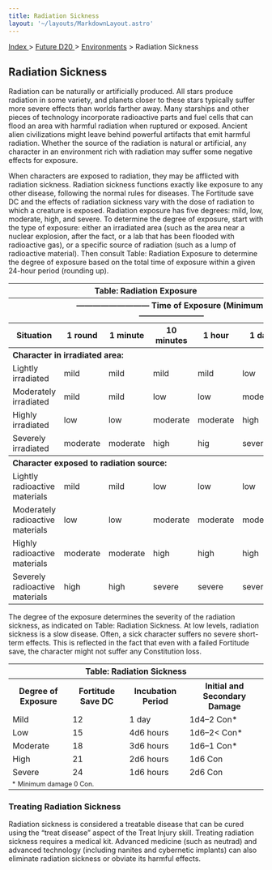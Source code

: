 ```yaml
---
title: Radiation Sickness
layout: '~/layouts/MarkdownLayout.astro'
---
```


[ Index ](/) > [ Future D20 ](/future.d20.srd) > [Environments](/future.d20.srd/environments) > Radiation Sickness

## Radiation Sickness

Radiation can be naturally or artificially produced. All stars produce
radiation in some variety, and planets closer to these stars typically suffer
more severe effects than worlds farther away. Many starships and other pieces
of technology incorporate radioactive parts and fuel cells that can flood an
area with harmful radiation when ruptured or exposed. Ancient alien
civilizations might leave behind powerful artifacts that emit harmful
radiation. Whether the source of the radiation is natural or artificial, any
character in an environment rich with radiation may suffer some negative
effects for exposure.

When characters are exposed to radiation, they may be afflicted with radiation
sickness. Radiation sickness functions exactly like exposure to any other
disease, following the normal rules for diseases. The Fortitude save DC and
the effects of radiation sickness vary with the dose of radiation to which a
creature is exposed. Radiation exposure has five degrees: mild, low, moderate,
high, and severe. To determine the degree of exposure, start with the type of
exposure: either an irradiated area (such as the area near a nuclear
explosion, after the fact, or a lab that has been flooded with radioactive
gas), or a specific source of radiation (such as a lump of radioactive
material). Then consult Table: Radiation Exposure to determine the degree of
exposure based on the total time of exposure within a given 24-hour period
(rounding up).


<table> <tr><th colspan="6">Table: Radiation Exposure</th></tr> <tr><th> </th><th colspan="5">————————— Time of Exposure (Minimum) ————————</th></tr> <tr><th>Situation</th><th>1 round</th><th>1 minute</th><th>10 minutes</th><th>1 hour</th><th>1 day</th></tr> <tr><th colspan="6" style="text-align: left">Character in irradiated area:</th></tr> <tr><td>Lightly irradiated</td><td>mild</td><td>mild</td><td>mild</td><td>mild</td><td>low</td></tr> <tr class="shaded"><td>Moderately irradiated</td><td>mild</td><td>mild</td><td>low</td><td>low</td><td>moderate</td></tr> <tr><td>Highly irradiated</td><td>low</td><td>low</td><td>moderate</td><td>moderate</td><td>high</td></tr> <tr class="shaded"><td>Severely irradiated</td><td>moderate</td><td>moderate</td><td>high</td><td>hig</td><td>severe</td></tr> <tr><th colspan="6" style="text-align: left">Character exposed to radiation source:</th></tr> <tr><td>Lightly radioactive materials</td><td>mild</td><td>mild</td><td>low</td><td>low</td><td>low</td></tr> <tr class="shaded"><td>Moderately radioactive materials</td><td>low</td><td>low</td><td>moderate</td><td>moderate</td><td>moderate</td></tr> <tr><td>Highly radioactive materials</td><td>moderate</td><td>moderate</td><td>high</td><td>high</td><td>high</td></tr> <tr class="shaded"><td>Severely radioactive materials</td><td>high</td><td>high</td><td>severe</td><td>severe</td><td>severe</td></tr> </table>



The degree of the exposure determines the severity of the radiation sickness,
as indicated on Table: Radiation Sickness. At low levels, radiation sickness
is a slow disease. Often, a sick character suffers no severe short-term
effects. This is reflected in the fact that even with a failed Fortitude save,
the character might not suffer any Constitution loss.


<table> <tr><th colspan="4">Table: Radiation Sickness</th></tr> <tr><th>Degree of Exposure</th><th>Fortitude Save DC</th><th>Incubation Period</th><th>Initial and Secondary Damage</th></tr> <tr><td>Mild</td><td>12</td><td>1 day</td><td>1d4–2 Con*</td></tr> <tr class="shaded"><td>Low</td><td>15</td><td>4d6 hours</td><td>1d6–2&lt; Con*</td></tr> <tr><td>Moderate</td><td>18</td><td>3d6 hours</td><td>1d6–1 Con*</td></tr> <tr class="shaded"><td>High</td><td>21</td><td>2d6 hours</td><td>1d6 Con</td></tr> <tr><td>Severe</td><td>24</td><td>1d6 hours</td><td>2d6 Con</td></tr> <tr><td colspan="4" style="font-size:.8em; text-align: left">* Minimum damage 0 Con.</td></tr> </table>



### Treating Radiation Sickness

Radiation sickness is considered a treatable disease that can be cured using
the “treat disease” aspect of the Treat Injury skill. Treating radiation
sickness requires a medical kit. Advanced medicine (such as neutrad) and
advanced technology (including nanites and cybernetic implants) can also
eliminate radiation sickness or obviate its harmful effects.

